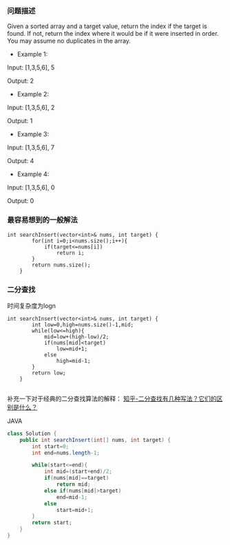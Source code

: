### 问题描述

Given a sorted array and a target value, return the index if the target is found. If not, return the index where it would be if it were inserted in order. 
You may assume no duplicates in the array. 

- Example 1:  

Input: [1,3,5,6], 5 

Output: 2

- Example 2:  

Input: [1,3,5,6], 2 

Output: 1

- Example 3:  

Input: [1,3,5,6], 7 

Output: 4

- Example 4:  

Input: [1,3,5,6], 0 

Output: 0

### 最容易想到的一般解法

```
int searchInsert(vector<int>& nums, int target) {
        for(int i=0;i<nums.size();i++){
            if(target<=nums[i])
                return i;
        }
        return nums.size();
    }
```



### 二分查找

时间复杂度为logn

```
int searchInsert(vector<int>& nums, int target) {
        int low=0,high=nums.size()-1,mid;
        while(low<=high){
            mid=low+(high-low)/2;
            if(nums[mid]<target)
                low=mid+1;
            else 
                high=mid-1;
        }
        return low;
    }
    
```

补充一下对于经典的二分查找算法的解释： 
[知乎-二分查找有几种写法？它们的区别是什么？](https://www.zhihu.com/question/36132386/answer/155438728)

JAVA
```java
class Solution {
    public int searchInsert(int[] nums, int target) {
        int start=0;
        int end=nums.length-1;

        while(start<=end){
            int mid=(start+end)/2;
            if(nums[mid]==target)
                return mid;
            else if(nums[mid]>target)
                end=mid-1;
            else
                start=mid+1;
        }
        return start;
    }
}
```
